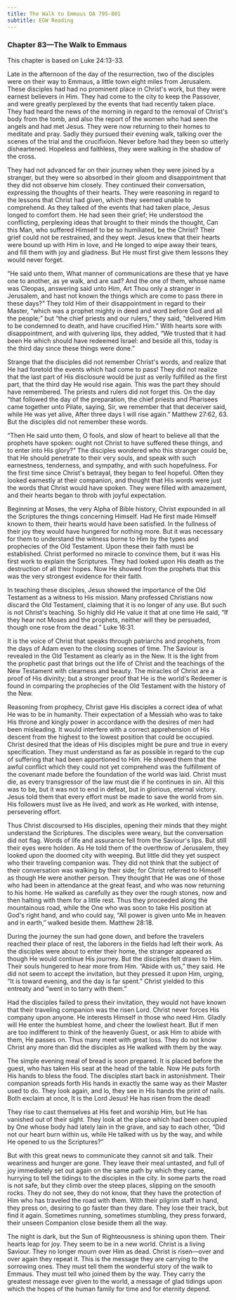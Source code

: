 ```yaml
---
title: The Walk to Emmaus DA 795-801
subtitle: EGW Reading
---
```


### Chapter 83—The Walk to Emmaus

This chapter is based on Luke 24:13-33.

Late in the afternoon of the day of the resurrection, two of the disciples were on their way to Emmaus, a little town eight miles from Jerusalem. These disciples had had no prominent place in Christ's work, but they were earnest believers in Him. They had come to the city to keep the Passover, and were greatly perplexed by the events that had recently taken place. They had heard the news of the morning in regard to the removal of Christ's body from the tomb, and also the report of the women who had seen the angels and had met Jesus. They were now returning to their homes to meditate and pray. Sadly they pursued their evening walk, talking over the scenes of the trial and the crucifixion. Never before had they been so utterly disheartened. Hopeless and faithless, they were walking in the shadow of the cross.

They had not advanced far on their journey when they were joined by a stranger, but they were so absorbed in their gloom and disappointment that they did not observe him closely. They continued their conversation, expressing the thoughts of their hearts. They were reasoning in regard to the lessons that Christ had given, which they seemed unable to comprehend. As they talked of the events that had taken place, Jesus longed to comfort them. He had seen their grief; He understood the conflicting, perplexing ideas that brought to their minds the thought, Can this Man, who suffered Himself to be so humiliated, be the Christ? Their grief could not be restrained, and they wept. Jesus knew that their hearts were bound up with Him in love, and He longed to wipe away their tears, and fill them with joy and gladness. But He must first give them lessons they would never forget.

“He said unto them, What manner of communications are these that ye have one to another, as ye walk, and are sad? And the one of them, whose name was Cleopas, answering said unto Him, Art Thou only a stranger in Jerusalem, and hast not known the things which are come to pass there in these days?” They told Him of their disappointment in regard to their Master, “which was a prophet mighty in deed and word before God and all the people;” but “the chief priests and our rulers,” they said, “delivered Him to be condemned to death, and have crucified Him.” With hearts sore with disappointment, and with quivering lips, they added, “We trusted that it had been He which should have redeemed Israel: and beside all this, today is the third day since these things were done.”

Strange that the disciples did not remember Christ's words, and realize that He had foretold the events which had come to pass! They did not realize that the last part of His disclosure would be just as verily fulfilled as the first part, that the third day He would rise again. This was the part they should have remembered. The priests and rulers did not forget this. On the day “that followed the day of the preparation, the chief priests and Pharisees came together unto Pilate, saying, Sir, we remember that that deceiver said, while He was yet alive, After three days I will rise again.” Matthew 27:62, 63. But the disciples did not remember these words.

“Then He said unto them, O fools, and slow of heart to believe all that the prophets have spoken: ought not Christ to have suffered these things, and to enter into His glory?” The disciples wondered who this stranger could be, that He should penetrate to their very souls, and speak with such earnestness, tenderness, and sympathy, and with such hopefulness. For the first time since Christ's betrayal, they began to feel hopeful. Often they looked earnestly at their companion, and thought that His words were just the words that Christ would have spoken. They were filled with amazement, and their hearts began to throb with joyful expectation.

Beginning at Moses, the very Alpha of Bible history, Christ expounded in all the Scriptures the things concerning Himself. Had He first made Himself known to them, their hearts would have been satisfied. In the fullness of their joy they would have hungered for nothing more. But it was necessary for them to understand the witness borne to Him by the types and prophecies of the Old Testament. Upon these their faith must be established. Christ performed no miracle to convince them, but it was His first work to explain the Scriptures. They had looked upon His death as the destruction of all their hopes. Now He showed from the prophets that this was the very strongest evidence for their faith.

In teaching these disciples, Jesus showed the importance of the Old Testament as a witness to His mission. Many professed Christians now discard the Old Testament, claiming that it is no longer of any use. But such is not Christ's teaching. So highly did He value it that at one time He said, “If they hear not Moses and the prophets, neither will they be persuaded, though one rose from the dead.” Luke 16:31.

It is the voice of Christ that speaks through patriarchs and prophets, from the days of Adam even to the closing scenes of time. The Saviour is revealed in the Old Testament as clearly as in the New. It is the light from the prophetic past that brings out the life of Christ and the teachings of the New Testament with clearness and beauty. The miracles of Christ are a proof of His divinity; but a stronger proof that He is the world's Redeemer is found in comparing the prophecies of the Old Testament with the history of the New.

Reasoning from prophecy, Christ gave His disciples a correct idea of what He was to be in humanity. Their expectation of a Messiah who was to take His throne and kingly power in accordance with the desires of men had been misleading. It would interfere with a correct apprehension of His descent from the highest to the lowest position that could be occupied. Christ desired that the ideas of His disciples might be pure and true in every specification. They must understand as far as possible in regard to the cup of suffering that had been apportioned to Him. He showed them that the awful conflict which they could not yet comprehend was the fulfillment of the covenant made before the foundation of the world was laid. Christ must die, as every transgressor of the law must die if he continues in sin. All this was to be, but it was not to end in defeat, but in glorious, eternal victory. Jesus told them that every effort must be made to save the world from sin. His followers must live as He lived, and work as He worked, with intense, persevering effort.

Thus Christ discoursed to His disciples, opening their minds that they might understand the Scriptures. The disciples were weary, but the conversation did not flag. Words of life and assurance fell from the Saviour's lips. But still their eyes were holden. As He told them of the overthrow of Jerusalem, they looked upon the doomed city with weeping. But little did they yet suspect who their traveling companion was. They did not think that the subject of their conversation was walking by their side; for Christ referred to Himself as though He were another person. They thought that He was one of those who had been in attendance at the great feast, and who was now returning to his home. He walked as carefully as they over the rough stones, now and then halting with them for a little rest. Thus they proceeded along the mountainous road, while the One who was soon to take His position at God's right hand, and who could say, “All power is given unto Me in heaven and in earth,” walked beside them. Matthew 28:18.

During the journey the sun had gone down, and before the travelers reached their place of rest, the laborers in the fields had left their work. As the disciples were about to enter their home, the stranger appeared as though He would continue His journey. But the disciples felt drawn to Him. Their souls hungered to hear more from Him. “Abide with us,” they said. He did not seem to accept the invitation, but they pressed it upon Him, urging, “It is toward evening, and the day is far spent.” Christ yielded to this entreaty and “went in to tarry with them.”

Had the disciples failed to press their invitation, they would not have known that their traveling companion was the risen Lord. Christ never forces His company upon anyone. He interests Himself in those who need Him. Gladly will He enter the humblest home, and cheer the lowliest heart. But if men are too indifferent to think of the heavenly Guest, or ask Him to abide with them, He passes on. Thus many meet with great loss. They do not know Christ any more than did the disciples as He walked with them by the way.

The simple evening meal of bread is soon prepared. It is placed before the guest, who has taken His seat at the head of the table. Now He puts forth His hands to bless the food. The disciples start back in astonishment. Their companion spreads forth His hands in exactly the same way as their Master used to do. They look again, and lo, they see in His hands the print of nails. Both exclaim at once, It is the Lord Jesus! He has risen from the dead!

They rise to cast themselves at His feet and worship Him, but He has vanished out of their sight. They look at the place which had been occupied by One whose body had lately lain in the grave, and say to each other, “Did not our heart burn within us, while He talked with us by the way, and while He opened to us the Scriptures?”

But with this great news to communicate they cannot sit and talk. Their weariness and hunger are gone. They leave their meal untasted, and full of joy immediately set out again on the same path by which they came, hurrying to tell the tidings to the disciples in the city. In some parts the road is not safe, but they climb over the steep places, slipping on the smooth rocks. They do not see, they do not know, that they have the protection of Him who has traveled the road with them. With their pilgrim staff in hand, they press on, desiring to go faster than they dare. They lose their track, but find it again. Sometimes running, sometimes stumbling, they press forward, their unseen Companion close beside them all the way.

The night is dark, but the Sun of Righteousness is shining upon them. Their hearts leap for joy. They seem to be in a new world. Christ is a living Saviour. They no longer mourn over Him as dead. Christ is risen—over and over again they repeat it. This is the message they are carrying to the sorrowing ones. They must tell them the wonderful story of the walk to Emmaus. They must tell who joined them by the way. They carry the greatest message ever given to the world, a message of glad tidings upon which the hopes of the human family for time and for eternity depend.